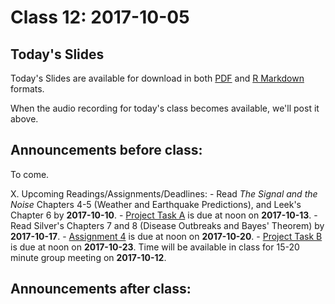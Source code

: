 # Class 12: 2017-10-05

## Today's Slides

Today's Slides are available for download in both [PDF](https://github.com/THOMASELOVE/431slides/blob/master/class_12/431_2017_class-12-slides.pdf) and [R Markdown](https://github.com/THOMASELOVE/431slides/blob/master/class_12/431_2017_class-12-slides.Rmd) formats. 

When the audio recording for today's class becomes available, we'll post it above.

## Announcements before class:

To come.

X. Upcoming Readings/Assignments/Deadlines:
    - Read *The Signal and the Noise* Chapters 4-5 (Weather and Earthquake Predictions), and Leek's Chapter 6 by **2017-10-10**.
    - [Project Task A](https://github.com/THOMASELOVE/431project/tree/master/TaskA) is due at noon on **2017-10-13**.
    - Read Silver's Chapters 7 and 8 (Disease Outbreaks and Bayes' Theorem) by **2017-10-17**.
    - [Assignment 4](https://github.com/THOMASELOVE/431homework/blob/master/431-2017_assignment-4.md) is due at noon on **2017-10-20**.
    - [Project Task B](https://github.com/THOMASELOVE/431project/tree/master/TaskB) is due at noon on **2017-10-23**. Time will be available in class for 15-20 minute group meeting on **2017-10-12**.

## Announcements after class:


